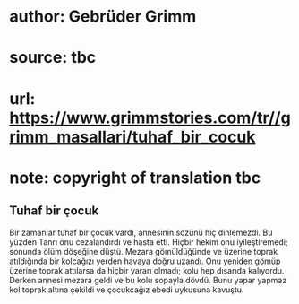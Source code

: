 # author: Gebrüder Grimm
# source: tbc
# url: https://www.grimmstories.com/tr//grimm_masallari/tuhaf_bir_cocuk
# note: copyright of translation tbc

## Tuhaf bir çocuk 

Bir zamanlar tuhaf bir çocuk vardı, annesinin sözünü hiç dinlemezdi. Bu
yüzden Tanrı onu cezalandırdı ve hasta etti. Hiçbir hekim onu
iyileştiremedi; sonunda ölüm döşeğine düştü. Mezara gömüldüğünde ve
üzerine toprak atıldığında bir kolcağızı yerden havaya doğru uzandı. Onu
yeniden gömüp üzerine toprak attılarsa da hiçbir yararı olmadı; kolu hep
dışarıda kalıyordu. Derken annesi mezara geldi ve bu kolu sopayla dövdü.
Bunu yapar yapmaz kol toprak altına çekildi ve çocukcağız ebedi uykusuna
kavuştu.
